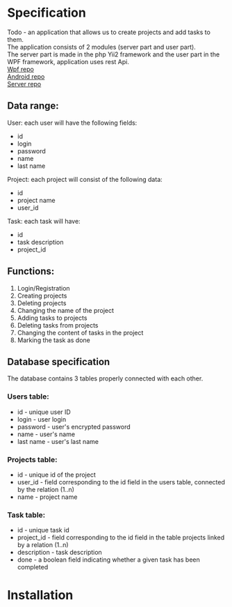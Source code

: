 # Specification
Todo - an application that allows us to create projects and add tasks to them.<br>
The application consists of 2 modules (server part and user part).<br>
The server part is made in the php Yii2 framework and the user part in the WPF framework, application uses rest Api.<br>
[Wpf repo](https://github.com/novy213/todo-user) <br>
[Android repo](https://github.com/novy213/todo-user-android) <br>
[Server repo](https://github.com/novy213/todo-server) <br>
## Data range:
User: each user will have the following fields:<br>
- id
- login
- password
- name
- last name

Project: each project will consist of the following data:
- id
- project name
- user_id

Task: each task will have:
- id
- task description
- project_id

## Functions:
1. Login/Registration
2. Creating projects
3. Deleting projects
4. Changing the name of the project
5. Adding tasks to projects
6. Deleting tasks from projects
7. Changing the content of tasks in the project
8. Marking the task as done

## Database specification
The database contains 3 tables properly connected with each other.
### Users table:
- id - unique user ID
- login - user login
- password - user's encrypted password
- name - user's name
- last name - user's last name
### Projects table:
- id - unique id of the project
- user_id - field corresponding to the id field in the users table, connected by the relation (1..n)
- name - project name
### Task table:
- id - unique task id
- project_id - field corresponding to the id field in the table projects linked by a relation (1..n)
- description - task description
- done - a boolean field indicating whether a given task has been completed

# Installation
